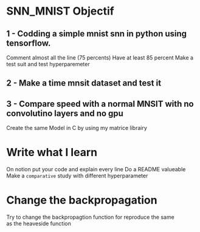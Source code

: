 # SNN_MNIST Objectif
## 1 - Codding a simple mnist snn in python using tensorflow.
Comment almost all the line (75 percents)
Have at least 85 percent
Make a test suit and test hyperparemeter
## 2 - Make a time mnsit dataset and test it

## 3 - Compare speed with a normal MNSIT with no convolutino layers and no gpu
Create the same Model in C by using my matrice librairy

# Write what I learn
On notion put your code and explain every line
Do a README valueable
Make a `comparative` study with different hyperparameter

# Change the backpropagation
Try to change the backpropagtion function for reproduce the same \
as the heaveside function

